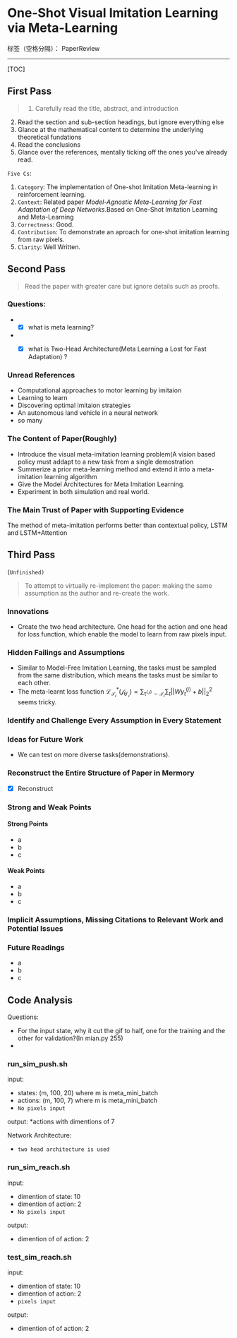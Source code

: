 # One-Shot Visual Imitation Learning via Meta-Learning
标签（空格分隔）： PaperReview

---
[TOC]
## First Pass
> 1. Carefully read the title, abstract, and introduction
2. Read the section and sub-section headings, but ignore everything else
3. Glance at the mathematical content to determine the underlying theoretical fundations
4. Read the conclusions
5. Glance over the references, mentally ticking off the ones you've already read.

`Five Cs`:
1. `Category`: The implementation of One-shot Imitation Meta-learning in reinforcement learning.
2. `Context`: Related paper *Model-Agnostic Meta-Learning for Fast Adaptation of Deep Networks*.Based on One-Shot Imitation Learning and Meta-Learning 
3. `Correctness`: Good.
4. `Contribution`: To demonstrate an aproach for one-shot imitation learning from raw pixels.
5. `Clarity`: Well Written.


## Second Pass
> Read the paper with greater care but ignore details such as proofs.

### Questions:
* -[x] what is meta learning?
* -[x] what is Two-Head Architecture(Meta Learning a Lost for Fast Adaptation) ?


### Unread References
* Computational approaches to motor learning by imitaion
* Learning to learn
* Discovering optimal imitaion strategies
* An autonomous land vehicle in a neural network
* so many

### The Content of Paper(Roughly)
* Introduce the visual meta-imitation learning problem(A vision based policy must addapt to a new task from a single demostration
* Summerize a prior meta-learning method and extend it into a meta-imitation learning algorithm
* Give the Model Architectures for Meta Imitation Learning.
* Experiment in both simulation and real world.


### The Main Trust of Paper with Supporting Evidence
The method of meta-imitation performs better than contextual policy, LSTM and LSTM+Attention

## Third Pass 
(`Unfinished)`
> To attempt to virtually re-implement the paper: making the same assumption as the author and re-create the work.

### Innovations
* Create the two head architecture. One head for the action and one head for loss function, which enable the model to learn from raw pixels input.


### Hidden Failings and Assumptions
* Similar to Model-Free Imitation Learning, the tasks must be sampled from the same distribution, which means the tasks must be similar to each other.
* The meta-learnt loss function $\mathcal{L^*_{T_i}(f_{\theta'_i})} = \sum_{\mathcal{\tau^{(j)}\sim T_i}} \sum_t ||Wy^{(j)}_t+b||^2_2$ seems tricky.

### Identify and Challenge Every Assumption in Every Statement

### Ideas for Future Work
* We can test on more diverse tasks(demonstrations).
### Reconstruct the Entire Structure of Paper in Mermory
- [x] Reconstruct

### Strong and Weak Points
#### Strong Points
* a
* b
* c

#### Weak Points
* a
* b
* c

### Implicit Assumptions, Missing Citations to Relevant Work and Potential Issues


### Future Readings
* a
* b
* c

## Code Analysis
Questions:
* For the input state, why it cut the gif to half, one for the training and the other for validation?(In mian.py 255)
* 

### run_sim_push.sh
input:
* states: (m, 100, 20) where m is meta_mini_batch
* actions: (m, 100, 7) where m is meta_mini_batch
* `No pixels input`

output: 
*actions with dimentions of 7

Network Architecture:
* `two head architecture is used`

### run_sim_reach.sh
input:
* dimention of state: 10
* dimention of action: 2
* `No pixels input`

output:
* dimention of of action: 2

### test_sim_reach.sh 
input:
* dimention of state: 10
* dimention of action: 2
* `pixels input`

output:
* dimention of of action: 2



































